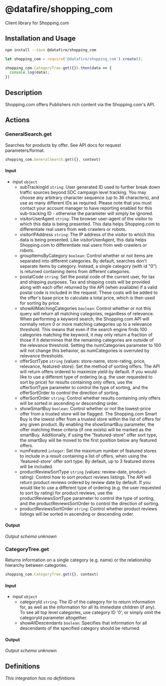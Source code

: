 # @datafire/shopping_com

Client library for Shopping.com

## Installation and Usage
```bash
npm install --save @datafire/shopping_com
```
```js
let shopping_com = require('@datafire/shopping_com').create();

shopping_com.CategoryTree.get({}).then(data => {
  console.log(data);
})
```

## Description

Shopping.com offers Publishers rich content via the Shopping.com's API.

## Actions

### GeneralSearch.get
Searches for products by offer. See API docs for request parameters/format.


```js
shopping_com.GeneralSearch.get({}, context)
```

#### Input
* input `object`
  * subTrackingId `string`: User generated ID used to further break down traffic sources beyond SDC campaign level tracking. You may choose any arbitrary character sequence (up to 36 characters), and use as many different IDs as required.  Please note that you must contact your account manager to have reporting enabled for this sub-tracking ID - otherwise the parameter will simply be ignored.
  * visitorUserAgent `string`: The browser user-agent of the visitor to which this data is being presented.  This data helps Shopping.com to differentiate real users from web crawlers or robots.
  * visitorIPAddress `string`: The IP address of the visitor to which this data is being presented.  Like visitorUserAgent, this data helps Shopping.com to differentiate real users from web crawlers or robots.
  * groupItemsByCategory `boolean`: Control whether or not items are separated into different categories. By default, searches don't separate items by category. Instead, a single category (with id "0") is returned containing items from different categories.
  * postalCode `string`: Set the postal code of the current user, for tax and shipping purposes. Tax and shipping costs will be provided along with each offer returned by the API (when available) if a valid postal code is included in the request. These costs will be added to the offer's base price to calculate a total price, which is then used for sorting by price.
  * showAllMatchingCategories `boolean`: Control whether or not this query will return all matching categories, regardless of relevance. When performing a keyword search, the Shopping.com API will normally return 0 or more matching categories up to a relevance threshold. This means that even if the search engine finds 100 categories matching the keyword, it may only return a fraction of those if it determines that the remaining categories are outside of the relevance threshold. Setting the numCategories parameter to 100 will not change this behavior, as numCategories is overruled by relevance thresholds.
  * offerSortType `string` (values: store-name, store-rating, price, relevance, featured-store): Set the method of sorting offers. The API will return offers ordered to maximize yield by default. If you would like to use a different type of ordering (e.g. the user requested to sort by price) for results containing only offers, use the offerSortType parameter to control the type of sorting, and the offerSortOrder to control the direction of sorting.
  * offerSortOrder `string`: Control whether results containing only offers will be sorted in ascending or descending order.
  * showSmartBuy `boolean`: Control whether or not the lowest-price offer from a trusted store will be flagged. The Shopping.com Smart Buy is the lowest offer from a trusted store within the list of offers for any given product. By enabling the showSmartBuy parameter, the offer matching these criteria (if one exists) will be marked as the smartBuy. Additionally, if using the "featured-store" offer sort type, the smartBuy will be moved to the first position below any featured offers.
  * numFeatured `integer`: Set the maximum number of featured stores to include in a result containing a list of offers, when using the 'featured-store' offer sort type. By default, up to 3 featured stores will be included.
  * productReviewSortType `string` (values: review-date, product-rating): Control how to sort product reviews listings. The API will return product reviews ordered by review date by default. If you would like to use a different type of ordering (e.g. the user requested to sort by rating) for product reviews, use the productReviewsSortType parameter to control the type of sorting, and the productReviewsSortOrder to control the direction of sorting.
  * productReviewsSortOrder `string`: Control whether product reviews listings will be sorted in ascending or descending order.

#### Output
*Output schema unknown*

### CategoryTree.get
Returns information on a single category (e.g. name) or the relationship hierarchy between categories.


```js
shopping_com.CategoryTree.get({}, context)
```

#### Input
* input `object`
  * categoryId `string`: The ID of the category for to return information for, as well as the information for all its immediate children (if any). To see all top level categories, use category ID '0', or simply omit the categoryId parameter altogether.
  * showAllDescendants `boolean`: Specifies that information for all descendants of the specified category should be returned.

#### Output
*Output schema unknown*



## Definitions

*This integration has no definitions*

